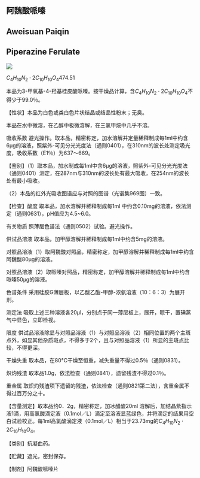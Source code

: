 ## 阿魏酸哌嗪

## Aweisuan Paiqin

## Piperazine Ferulate

<!-- O OH N 2 NH OCH3 OH  -->
![](https://web-api.textin.com/ocr_image/external/f2eeaa2904b38dc9.jpg)

$C_{4}H_{10}N_{2}\cdot 2C_{10}H_{10}O_{4}$474.51

本品为3-甲氧基-4-羟基桂皮酸哌嗪。按干燥品计算，含$C_{4}H_{10}N_{2}\cdot 2C_{10}H_{10}O_{4}$不得少于99.0％。

【性状】本品为白色或类白色片状结晶或结晶性粉末；无臭。

本品在水中微溶，在乙醇中极微溶解，在三氯甲烷中几乎不溶。

吸收系数 避光操作。取本品，精密称定，加水溶解并定量稀释制成每1ml中约含6μg的溶液，照紫外-可见分光光度法（通则0401），在310nm的波长处测定吸光度，吸收系数（E1％）为637～669。

【鉴别】（1）取本品，加水制成每1ml中含6μg的溶液，照紫外-可见分光光度法（通则0401）测定，在287nm与310nm的波长处有最大吸收，在254nm的波长处有最小吸收。

（2）本品的红外光吸收图谱应与对照的图谱（光谱集969图）一致。

【检查】酸度 取本品，加水溶解并稀释制成每1ml 中约含0.10mg的溶液，依法测定（通则0631），pH值应为4.5\~6.0。

有关物质 照薄层色谱法（通则0502）试验。避光操作。

供试品溶液 取本品，加甲醇溶解并稀释制成每1ml中约含5mg的溶液。

对照品溶液（1）取阿魏酸对照品，精密称定，加甲醇溶解并稀释制成每1ml中约含阿魏酸80μg的溶液。

对照品溶液（2）取哌嗪对照品，精密称定，加甲醇溶解并稀释制成每1ml中约含哌嗪50μg的溶液。

色谱条件 采用硅胶G薄层板，以乙酸乙酯-甲醇-浓氨溶液（10：6：3）为展开剂。

测定法 吸取上述三种溶液各20μl，分别点于同一薄层板上，展开，晾干，置碘蒸气中显色，立即检视。

限度 供试品溶液除显与对照品溶液（1）与对照品溶液（2）相同位置的两个主斑点外，如显其他杂质斑点，不得多于2个，且与对照品溶液（1）所显的主斑点比较，不得更深。

干燥失重 取本品，在80℃干燥至恒重，减失重量不得过0.5％（通则0831）。

炽灼残渣 取本品1.0g，依法检查（通则0841），遗留残渣不得过0.1％。

重金属 取炽灼残渣项下遗留的残渣，依法检查（通则0821第二法），含重金属不得过百万分之十。

【含量测定】取本品约0．2g，精密称定，加冰醋酸20ml 溶解后，加结晶紫指示液1滴，用高氯酸滴定液（0.1mol／L）滴定至溶液显蓝绿色，并将滴定的结果用空白试验校正。每1ml高氯酸滴定液（0.1mol／L）相当于23.73mg的$C_{4}H_{10}N_{2}\cdot 2C_{10}H_{10}O_{4}。$

【类别】抗凝血药。

【贮藏】遮光，密封保存。

【制剂】阿魏酸哌嗪片